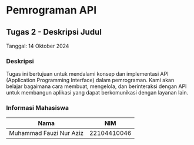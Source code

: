 # Pemrograman API

## Tugas 2 - Deskripsi Judul

Tanggal: 14 Oktober 2024

### Deskripsi
Tugas ini bertujuan untuk mendalami konsep dan implementasi API (Application Programming Interface) dalam pemrograman. Kami akan belajar bagaimana cara membuat, mengelola, dan berinteraksi dengan API untuk membangun aplikasi yang dapat berkomunikasi dengan layanan lain.

### Informasi Mahasiswa
| Nama                        | NIM             |
|-----------------------------|-----------------|
| Muhammad Fauzi Nur Aziz     | 22104410046     |
